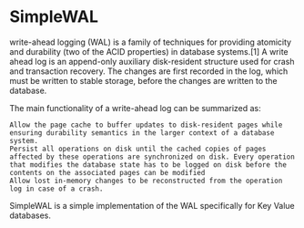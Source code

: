 # SimpleWAL

write-ahead logging (WAL) is a family of techniques for providing atomicity and durability (two of the ACID properties) in database systems.[1] A write ahead log is an append-only auxiliary disk-resident structure used for crash and transaction recovery. The changes are first recorded in the log, which must be written to stable storage, before the changes are written to the database.

The main functionality of a write-ahead log can be summarized as:

    Allow the page cache to buffer updates to disk-resident pages while ensuring durability semantics in the larger context of a database system.
    Persist all operations on disk until the cached copies of pages affected by these operations are synchronized on disk. Every operation that modifies the database state has to be logged on disk before the contents on the associated pages can be modified
    Allow lost in-memory changes to be reconstructed from the operation log in case of a crash.

SimpleWAL is a simple implementation of the WAL specifically for Key Value databases.
